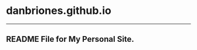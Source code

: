 # danbriones.github.io
----------------------------------------------------------------
README File for My Personal Site.
----------------------------------------------------------------




